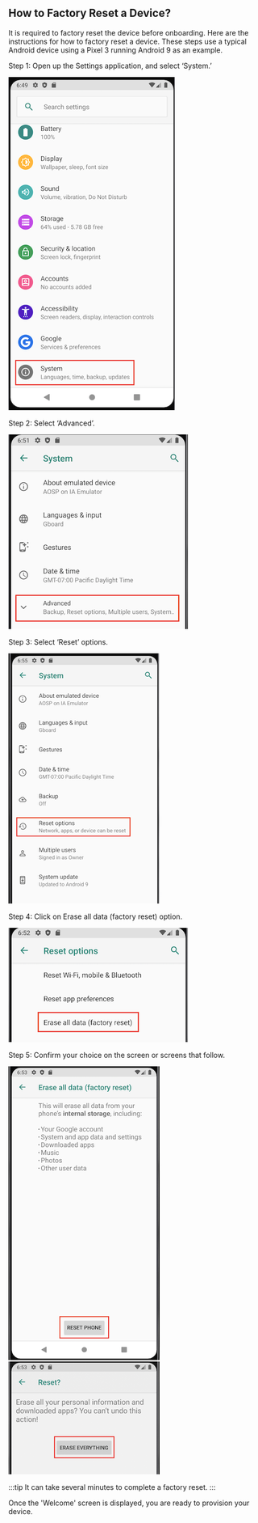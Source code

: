 
## How to Factory Reset a Device?

It is required to factory reset the device before onboarding. Here are the instructions for how to factory reset a device. These steps use a typical Android device using a Pixel 3 running Android 9 as an example.

Step 1: Open up the Settings application, and select ‘System.’

![SystemSettings](./images/reset/1-factory-reset.png)

  

Step 2: Select ‘Advanced’.

![SystemSettings](./images/reset/2-Advanced.png)

Step 3: Select ‘Reset’ options.

![SystemSettings](./images/reset/3-ResetOption.png)


Step 4: Click on Erase all data (factory reset) option.

![SystemSettings](./images/reset/4-EraseAll.png)

  

Step 5: Confirm your choice on the screen or screens that follow.

![SystemSettings](./images/reset/5-resetPhone.png) ![SystemSettings](./images/reset/6-eraseEverything.png)

  

:::tip
It can take several minutes to complete a factory reset.
:::

Once the 'Welcome' screen is displayed, you are ready to provision your device.
